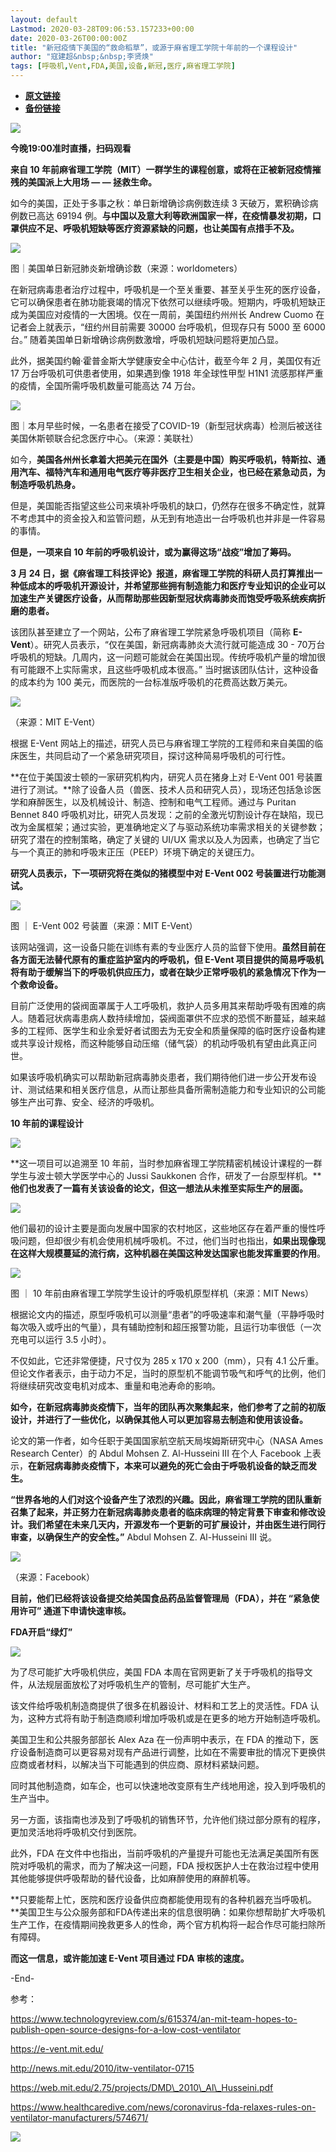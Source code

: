 ```yaml
---
layout: default
Lastmod: 2020-03-28T09:06:53.157233+00:00
date: 2020-03-26T00:00:00Z
title: "新冠疫情下美国的“救命稻草”，或源于麻省理工学院十年前的一个课程设计"
author: "寇建超&nbsp;&nbsp;李贤焕"
tags: [呼吸机,Vent,FDA,美国,设备,新冠,医疗,麻省理工学院]
---
```


* [**原文链接**](https://mp.weixin.qq.com/s/rk9hMJ_KrwdMO3E3SbWAFQ)
* [**备份链接**](http://archive.ph/56auX)


![](/images/post/d08478b969c56368ee9fbcbe7b578d77.jpg)

**今晚19:00准时直播，扫码观看**  

**来自 10 年前麻省理工学院（MIT）一群学生的课程创意，或将在正被新冠疫情摧残的美国派上大用场 — — 拯救生命。**

如今的美国，正处于多事之秋：单日新增确诊病例数连续 3 天破万，累积确诊病例数已高达 69194 例。**与中国以及意大利等欧洲国家一样，在疫情暴发初期，口罩供应不足、呼吸机短缺等医疗资源紧缺的问题，也让美国有点措手不及。**

![](/images/post/93d439171851521239d70ab61dd783a7.jpg)

图｜美国单日新冠肺炎新增确诊数（来源：worldometers）

在新冠病毒患者治疗过程中，呼吸机是一个至关重要、甚至关乎生死的医疗设备，它可以确保患者在肺功能衰竭的情况下依然可以继续呼吸。短期内，呼吸机短缺正成为美国应对疫情的一大困境。仅在一周前，美国纽约州州长 Andrew Cuomo 在记者会上就表示，“纽约州目前需要 30000 台呼吸机，但现存只有 5000 至 6000 台。” 随着美国单日新增确诊病例数激增，呼吸机短缺问题将更加凸显。

此外，据美国约翰·霍普金斯大学健康安全中心估计，截至今年 2 月，美国仅有近 17 万台呼吸机可供患者使用，如果遇到像 1918 年全球性甲型 H1N1 流感那样严重的疫情，全国所需呼吸机数量可能高达 74 万台。

![](/images/post/c89370fd78519c3c778a10752c8dee36.jpg)

图｜本月早些时候，一名患者在接受了COVID-19（新型冠状病毒）检测后被送往美国休斯顿联合纪念医疗中心。（来源：美联社）

如今，**美国各州州长拿着大把美元在国外（主要是中国）购买呼吸机，特斯拉、通用汽车、福特汽车和通用电气医疗等非医疗卫生相关企业，也已经在紧急动员，为制造呼吸机热身。**

但是，美国能否指望这些公司来填补呼吸机的缺口，仍然存在很多不确定性，就算不考虑其中的资金投入和监管问题，从无到有地造出一台呼吸机也并非是一件容易的事情。

**但是，一项来自 10 年前的呼吸机设计，或为赢得这场“战疫”增加了筹码。**

**3 月 24 日，据《麻省理工科技评论》报道，麻省理工学院的科研人员打算推出一种低成本的呼吸机开源设计，并希望那些拥有制造能力和医疗专业知识的企业可以加速生产关键医疗设备，从而帮助那些因新型冠状病毒肺炎而饱受呼吸系统疾病折磨的患者。**

该团队甚至建立了一个网站，公布了麻省理工学院紧急呼吸机项目（简称 **E-Vent**）。研究人员表示，“仅在美国，新冠病毒肺炎大流行就可能造成 30 - 70万台呼吸机的短缺。几周内，这一问题可能就会在美国出现。传统呼吸机产量的增加很有可能跟不上实际需求，且这些呼吸机成本很高。” 当时据该团队估计，这种设备的成本约为 100 美元，而医院的一台标准版呼吸机的花费高达数万美元。

![](/images/post/c79985ff218ac77f288cc8d70d14e6a4.jpg)

（来源：MIT E-Vent）

根据 E-Vent 网站上的描述，研究人员已与麻省理工学院的工程师和来自美国的临床医生，共同启动了一个紧急研究项目，探讨这种简易呼吸机的可行性。

**在位于美国波士顿的一家研究机构内，研究人员在猪身上对 E-Vent 001 号装置进行了测试。**除了设备人员（兽医、技术人员和研究人员），现场还包括急诊医学和麻醉医生，以及机械设计、制造、控制和电气工程师。通过与 Puritan Bennet 840 呼吸机对比，研究人员发现：之前的全激光切割设计存在缺陷，现已改为金属框架；通过实验，更准确地定义了与驱动系统功率需求相关的关键参数；研究了潜在的控制策略，确定了关键的 UI/UX 需求以及人为因素，也确定了当它与一个真正的肺和呼吸末正压（PEEP）环境下确定的关键压力。

**研究人员表示，下一项研究将在类似的猪模型中对 E-Vent 002 号装置进行功能测试。**

![](/images/post/e33189a98a5d048f04e0a761e3aa0b9b.jpg)

图 ｜ E-Vent 002 号装置（来源：MIT E-Vent）

该网站强调，这一设备只能在训练有素的专业医疗人员的监督下使用。**虽然目前在各方面无法替代原有的重症监护室内的呼吸机，但 E-Vent 项目提供的简易呼吸机将有助于缓解当下的呼吸机供应压力，或者在缺少正常呼吸机的紧急情况下作为一个救命设备。**

目前广泛使用的袋阀面罩属于人工呼吸机，救护人员多用其来帮助呼吸有困难的病人。随着冠状病毒患病人数持续增加，袋阀面罩供不应求的恐慌不断蔓延，越来越多的工程师、医学生和业余爱好者试图去为无安全和质量保障的临时医疗设备构建或共享设计规格，而这种能够自动压缩（储气袋）的机动呼吸机有望由此真正问世。

如果该呼吸机确实可以帮助新冠病毒肺炎患者，我们期待他们进一步公开发布设计、测试结果和相关医疗信息，从而让那些具备所需制造能力和专业知识的公司能够生产出可靠、安全、经济的呼吸机。

**10 年前的课程设计**

![](/images/post/989fe6da862f54d65a0430ba9570152d.jpg)

**这一项目可以追溯至 10 年前，当时参加麻省理工学院精密机械设计课程的一群学生与波士顿大学医学中心的 Jussi Saukkonen 合作，研发了一台原型样机。****他们也发表了一篇有关该设备的论文，但这一想法从未推至实际生产的层面。**

![](/images/post/3f6959bbc312b8fd9849e5383e72a32e.jpg)

他们最初的设计主要是面向发展中国家的农村地区，这些地区存在着严重的慢性呼吸问题，但却很少有机会使用机械呼吸机。不过，他们当时也指出，**如果出现像现在这样大规模蔓延的流行病，这种机器在美国这种发达国家也能发挥重要的作用**。

![](/images/post/84cfd3c46f25bdbf5c8374e2ccd52448.jpg)

图 ｜ 10 年前由麻省理工学院学生设计的呼吸机原型样机（来源：MIT News）

根据论文内的描述，原型呼吸机可以测量“患者”的呼吸速率和潮气量（平静呼吸时每次吸入或呼出的气量），具有辅助控制和超压报警功能，且运行功率很低（一次充电可以运行 3.5 小时）。

不仅如此，它还非常便捷，尺寸仅为 285 x 170 x 200（mm），只有 4.1 公斤重。但论文作者表示，由于动力不足，当时的原型机不能调节吸气和呼气的比例，他们将继续研究改变电机对成本、重量和电池寿命的影响。

**如今，在新冠病毒肺炎疫情下，当年的团队再次聚集起来，他们参考了之前的初版设计，并进行了一些优化，以确保其他人可以更加容易去制造和使用该设备。**

论文的第一作者，如今任职于美国国家航空航天局埃姆斯研究中心（NASA Ames Research Center）的 Abdul Mohsen Z. Al-Husseini III 在个人 Facebook 上表示，**在新冠病毒肺炎疫情下，本来可以避免的死亡会由于呼吸机设备的缺乏而发生。**

**“世界各地的人们对这个设备产生了浓烈的兴趣。因此，麻省理工学院的团队重新召集了起来，并正努力在新冠病毒肺炎患者的临床病理的特定背景下审查和修改设计。我们希望在未来几天内，开源发布一个更新的可扩展设计，并由医生进行同行审查，以确保生产的安全性。”** Abdul Mohsen Z. Al-Husseini III 说。

![](/images/post/6d84bba7dc82a28b2331377d0ae78d86.jpg)

（来源：Facebook）

**目前，他们已经将该设备提交给美国食品药品监督管理局（FDA），并在 “紧急使用许可” 通道下申请快速审核。**

**FDA开启“绿灯”**

![](/images/post/989fe6da862f54d65a0430ba9570152d.jpg)

为了尽可能扩大呼吸机供应，美国 FDA 本周在官网更新了关于呼吸机的指导文件，从法规层面放松了对呼吸机生产的管制，尽可能扩大生产。

该文件给呼吸机制造商提供了很多在机器设计、材料和工艺上的灵活性。FDA 认为，这种方式将有助于制造商顺利增加呼吸机或是在更多的地方开始制造呼吸机。

美国卫生和公共服务部部长 Alex Aza 在一份声明中表示，在 FDA 的推动下，医疗设备制造商可以更容易对现有产品进行调整，比如在不需要审批的情况下更换供应商或者材料，以解决当下可能遇到的供应商、原材料紧缺问题。

同时其他制造商，如车企，也可以快速地改变原有生产线地用途，投入到呼吸机的生产当中。

另一方面，该指南也涉及到了呼吸机的销售环节，允许他们绕过部分原有的程序，更加灵活地将呼吸机交付到医院。

此外，FDA 在文件中也指出，当前呼吸机的产量提升可能也无法满足美国所有医院对呼吸机的需求，而为了解决这一问题，FDA 授权医护人士在救治过程中使用其他能够提供呼吸帮助的替代设备，比如麻醉使用的麻醉机等。

**只要能帮上忙，医院和医疗设备供应商都能使用现有的各种机器充当呼吸机。**美国卫生与公众服务部和FDA传递出来的信息很明确：如果你想帮助扩大呼吸机生产工作，在疫情期间挽救更多人的性命，两个官方机构将一起合作尽可能扫除所有障碍。

**而这一信息，或许能加速 E-Vent 项目通过 FDA 审核的速度。**

\-End-

参考：

https://www.technologyreview.com/s/615374/an-mit-team-hopes-to-publish-open-source-designs-for-a-low-cost-ventilator

https://e-vent.mit.edu/

http://news.mit.edu/2010/itw-ventilator-0715

https://web.mit.edu/2.75/projects/DMD\_2010\_Al\_Husseini.pdf

https://www.healthcaredive.com/news/coronavirus-fda-relaxes-rules-on-ventilator-manufacturers/574671/

![](/images/post/7ccd987ec1cd5ab07c4408009e8bc37c.jpg)

